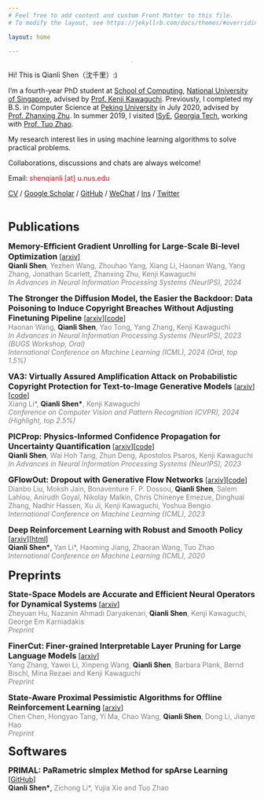 ```yaml
---
# Feel free to add content and custom Front Matter to this file.
# To modify the layout, see https://jekyllrb.com/docs/themes/#overriding-theme-defaults

layout: home

---
```


<div align=center>
  <img src="assets/img/qianli&newmoo.png" alt="me" style="zoom:8%;" />
</div>



Hi! This is Qianli Shen（沈千里）:) 

I’m a fourth-year PhD student at [School of Computing](https://www.comp.nus.edu.sg/),  [National University of Singapore](https://www.nus.edu.sg/), advised by [Prof. Kenji Kawaguchi](https://people.csail.mit.edu/kawaguch/). Previously, I completed my B.S. in Computer Science at [Peking University](http://english.pku.edu.cn/) in July 2020, advised by [Prof. Zhanxing Zhu](https://sites.google.com/view/zhanxingzhu/). In summer 2019, I visited [ISyE](https://www.isye.gatech.edu/), [Georgia Tech](https://www.gatech.edu/), working with [Prof. Tuo Zhao](https://www2.isye.gatech.edu/~tzhao80/). 

My research interest lies in using machine learning algorithms to solve practical problems.

Collaborations, discussions and chats are always welcome!

Email: <font color=Red>shenqianli [at] u.nus.edu </font>

[CV](assets/cv.pdf) / [Google Scholar](https://scholar.google.com/citations?user=p3ekN2kAAAAJ&hl=en) / [GitHub](https://github.com/ShenQianli) / [WeChat](assets/img/wechat.JPG) / [Ins](https://www.instagram.com/about311miles/) / [Twitter](https://www.twitter.com/ShenQianli)

<br>

[//]: # (<b><font size=5>Preprints</font></b>)

[//]: # (<p>)

[//]: # (<b><font size=3>The Stronger the Diffusion Model, the Easier the Backdoor: Data Poisoning to Induce Copyright Breaches Without Adjusting Finetuning Pipeline</font></b> [<a href="https://arxiv.org/abs/2401.04136">arxiv</a>][<a href="https:)

[//]: # (//github.com/haonan3/SilentBadDiffusion">code</a>])

[//]: # (<br>)

[//]: # (<font color=Grey>Haonan Wang, </font> <b>Qianli Shen</b><font color=Grey>, Yao Tong, Yang Zhang, Kenji Kawaguchi</font>)

[//]: # (<br>)

[//]: # (<font color=Grey><i> In Advances in Neural Information Processing Systems &#40;NeurIPS&#41;, 2023 &#40;BUGS Workshop, Oral&#41; </i></font> )

[//]: # (<br>)

[//]: # (<br>)

<b><font size=5>Publications</font></b>

<p>
<b><font size=3>Memory-Eﬀicient Gradient Unrolling for Large-Scale Bi-level Optimization</font></b> [<a href="https://arxiv.org/abs/2406.14095">arxiv</a>]
<br>
<font color=Grey></font> <b>Qianli Shen</b><font color=Grey>, Yezhen Wang, Zhouhao Yang, Xiang Li, Haonan Wang, Yang Zhang, Jonathan Scarlett, Zhanxing Zhu, Kenji Kawaguchi</font>
<br>
<font color=Grey><i>In Advances in Neural Information Processing Systems (NeurIPS), 2024</i></font> 
<br>

<p>
<b><font size=3>The Stronger the Diffusion Model, the Easier the Backdoor: Data Poisoning to Induce Copyright Breaches Without Adjusting Finetuning Pipeline</font></b> [<a href="https://arxiv.org/abs/2401.04136">arxiv</a>][<a href="https:
//github.com/haonan3/SilentBadDiffusion">code</a>]
<br>
<font color=Grey>Haonan Wang, </font> <b>Qianli Shen</b><font color=Grey>, Yao Tong, Yang Zhang, Kenji Kawaguchi</font>
<br>
<font color=Grey><i> In Advances in Neural Information Processing Systems (NeurIPS), 2023 (BUGS Workshop, Oral) </i></font> 
<br>
<font color=Grey><i>International Conference on Machine Learning (ICML), 2024 (Oral, top 1.5%)</i></font> 
<br>

<p>
<b><font size=3>VA3: Virtually Assured Amplification Attack on Probabilistic Copyright Protection for Text-to-Image Generative Models</font></b> [<a href="https://arxiv.org/abs/2312.00057">arxiv</a>][<a href="https://github.com/South7X/VA3">code</a>]
<br>
<font color=Grey>Xiang Li*, </font> <b>Qianli Shen*</b><font color=Grey>, Kenji Kawaguchi</font>
<br>
<font color=Grey><i> Conference on Computer Vision and Pattern Recognition (CVPR), 2024 (Highlight, top 2.5%) </i></font> 
<br>

<p>
<b><font size=3>PICProp: Physics-Informed Confidence Propagation for Uncertainty Quantification</font></b> [<a href="http://arxiv.org/abs/2310.06923">arxiv</a>][<a href="https://github.com/ShenQianli/PICProp">code</a>]
<br>
<b>Qianli Shen</b><font color=Grey>, Wai Hoh Tang, Zhun Deng, Apostolos Psaros, Kenji Kawaguchi</font>
<br>
<font color=Grey><i>In Advances in Neural Information Processing Systems (NeurIPS), 2023</i></font> 
<br>

<p>
<b><font size=3>GFlowOut: Dropout with Generative Flow Networks</font></b> [<a href="https://arxiv.org/abs/2003.09534">arxiv</a>][<a href="https://github.com/kaiyuanmifen/GFNDropout">code</a>]
<br>
<font color=Grey>Dianbo Liu, Moksh Jain, Bonaventure F. P. Dossou, </font> <b>Qianli Shen</b><font color=Gray>, Salem Lahlou, Anirudh Goyal, Nikolay Malkin, Chris Chinenye Emezue, Dinghuai Zhang, Nadhir Hassen, Xu Ji, Kenji Kawaguchi, Yoshua Bengio</font>
<br>
<font color=Grey><i>International Conference on Machine Learning (ICML), 2023</i></font> 
<br>

<p>
<b><font size=3>Deep Reinforcement Learning with Robust and Smooth Policy</font></b> [<a href="https://arxiv.org/abs/2003.09534">arxiv</a>][<a href="https://www2.isye.gatech.edu/~tzhao80/III1717916/proj18_smooth.html">html</a>]  
<br>
<b>Qianli Shen*</b>, <font color=Gray>Yan Li*, Haoming Jiang, Zhaoran Wang, Tuo Zhao</font>
<br>
<font color=Grey><i>International Conference on Machine Learning (ICML), 2020</i></font> 
<br>
<br>
<b><font size=5>Preprints</font></b>

<p>
<b><font size=3>State-Space Models are Accurate and Efficient Neural Operators for Dynamical Systems</font></b> [<a href="https://arxiv.org/pdf/2409.03231">arxiv</a>]
<br>
<font color=Grey>Zheyuan Hu, Nazanin Ahmadi Daryakenari, </font><b>Qianli Shen</b><font color=Grey>, Kenji Kawaguchi, George Em Karniadakis</font>
<br>
<font color=Grey><i>Preprint</i></font> 
<br>

<p>
<b><font size=3>FinerCut: Finer-grained Interpretable Layer Pruning for Large Language Models</font></b> [<a href="https://arxiv.org/abs/2405.18218">arxiv</a>]
<br>
<font color=Grey>Yang Zhang, Yawei Li, Xinpeng Wang, </font><b>Qianli Shen</b><font color=Grey>, Barbara Plank, Bernd Bischl, Mina Rezaei and Kenji Kawaguchi</font>
<br>
<font color=Grey><i>Preprint</i></font> 
<br>

<p>
<b><font size=3>State-Aware Proximal Pessimistic Algorithms for Offline Reinforcement Learning</font></b> [<a href="https://arxiv.org/pdf/2409.03231">arxiv</a>]
<br>
<font color=Grey>Chen Chen, Hongyao Tang, Yi Ma, Chao Wang, </font><b>Qianli Shen</b><font color=Grey>, Dong Li, Jianye Hao</font>
<br>
<font color=Grey><i>Preprint</i></font> 
<br>

<b><font size=5>Softwares</font></b>

<p>
<b><font size=3>PRIMAL: PaRametric sImplex Method for spArse Learning</font></b> [<a href="https://github.com/ShenQianli/primal">GitHub</a>] 
<br>
<b>Qianli Shen*</b>, <font color=Gray>Zichong Li*, Yujia Xie and Tuo Zhao</font>
<br>
<br>

